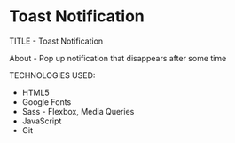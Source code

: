 # Toast Notification

TITLE - Toast Notification

About - Pop up notification that disappears after some time

TECHNOLOGIES USED:

- HTML5
- Google Fonts
- Sass - Flexbox, Media Queries
- JavaScript
- Git
